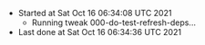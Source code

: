   - Started at Sat Oct 16 06:34:08 UTC 2021
    - Running tweak 000-do-test-refresh-deps...
  - Last done at Sat Oct 16 06:34:36 UTC 2021

